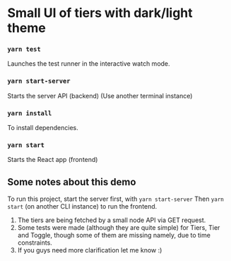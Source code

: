 # Small UI of tiers with dark/light theme

### `yarn test`

Launches the test runner in the interactive watch mode.

### `yarn start-server`

Starts the server API (backend)
(Use another terminal instance)

### `yarn install`

To install dependencies.

### `yarn start`

Starts the React app (frontend)

## Some notes about this demo

To run this project, start the server first, with `yarn start-server`
Then `yarn start` (on another CLI instance) to run the frontend.

1. The tiers are being fetched by a small node API via GET request.
2. Some tests were made (although they are quite simple) for Tiers, Tier and Toggle, though some of them are missing namely, due to time constraints.
3. If you guys need more clarification let me know :)
